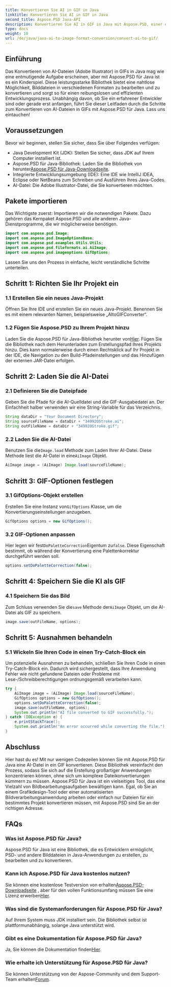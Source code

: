 ```yaml
---
title: Konvertieren Sie AI in GIF in Java
linktitle: Konvertieren Sie AI in GIF in Java
second_title: Aspose.PSD Java-API
description: Konvertieren Sie AI in GIF in Java mit Aspose.PSD, einer einfachen, effizienten Anleitung für Entwickler. Erfahren Sie mehr über Voraussetzungen, Schritte und FAQs für eine reibungslose Konvertierung.
type: docs
weight: 10
url: /de/java/java-ai-to-image-format-conversion/convert-ai-to-gif/
---
```

## Einführung
Das Konvertieren von AI-Dateien (Adobe Illustrator) in GIFs in Java mag wie eine entmutigende Aufgabe erscheinen, aber mit Aspose.PSD für Java ist es ein Kinderspiel. Diese leistungsstarke Bibliothek bietet eine nahtlose Möglichkeit, Bilddateien in verschiedenen Formaten zu bearbeiten und zu konvertieren und sorgt so für einen reibungslosen und effizienten Entwicklungsprozess. Unabhängig davon, ob Sie ein erfahrener Entwickler sind oder gerade erst anfangen, führt Sie dieser Leitfaden durch die Schritte zum Konvertieren von AI-Dateien in GIFs mit Aspose.PSD für Java. Lass uns eintauchen!
## Voraussetzungen
Bevor wir beginnen, stellen Sie sicher, dass Sie über Folgendes verfügen:
- Java Development Kit (JDK): Stellen Sie sicher, dass JDK auf Ihrem Computer installiert ist.
-  Aspose.PSD für Java-Bibliothek: Laden Sie die Bibliothek von herunter[Aspose.PSD für Java-Downloadseite](https://releases.aspose.com/psd/java/).
- Integrierte Entwicklungsumgebung (IDE): Eine IDE wie IntelliJ IDEA, Eclipse oder NetBeans zum Schreiben und Ausführen Ihres Java-Codes.
- AI-Datei: Die Adobe Illustrator-Datei, die Sie konvertieren möchten.
## Pakete importieren
Das Wichtigste zuerst: Importieren wir die notwendigen Pakete. Dazu gehören das Kernpaket Aspose.PSD und alle anderen Java-Dienstprogramme, die wir möglicherweise benötigen.
```java
import com.aspose.psd.Image;
import com.aspose.psd.ImageOptionsBase;
import com.aspose.psd.examples.Utils.Utils;
import com.aspose.psd.fileformats.ai.AiImage;
import com.aspose.psd.imageoptions.GifOptions;
```
Lassen Sie uns den Prozess in einfache, leicht verständliche Schritte unterteilen.
## Schritt 1: Richten Sie Ihr Projekt ein
### 1.1 Erstellen Sie ein neues Java-Projekt
Öffnen Sie Ihre IDE und erstellen Sie ein neues Java-Projekt. Benennen Sie es mit einem relevanten Namen, beispielsweise „AItoGIFConverter“.
### 1.2 Fügen Sie Aspose.PSD zu Ihrem Projekt hinzu
 Laden Sie die Aspose.PSD für Java-Bibliothek herunter von[Hier](https://releases.aspose.com/psd/java/). Fügen Sie die Bibliothek nach dem Herunterladen zum Erstellungspfad Ihres Projekts hinzu. Dies kann normalerweise durch einen Rechtsklick auf Ihr Projekt in der IDE, die Navigation zu den Build-Pfadeinstellungen und das Hinzufügen der externen JAR-Datei erfolgen.
## Schritt 2: Laden Sie die AI-Datei
### 2.1 Definieren Sie die Dateipfade
Geben Sie die Pfade für die AI-Quelldatei und die GIF-Ausgabedatei an. Der Einfachheit halber verwenden wir eine String-Variable für das Verzeichnis.
```java
String dataDir = "Your Document Directory";
String sourceFileName = dataDir + "34992OStroke.ai";
String outFileName = dataDir + "34992OStroke.gif";
```
### 2.2 Laden Sie die AI-Datei
 Benutzen Sie die`Image.load` Methode zum Laden Ihrer AI-Datei. Diese Methode liest die AI-Datei in eine`AiImage` Objekt.
```java
AiImage image = (AiImage) Image.load(sourceFileName);
```
## Schritt 3: GIF-Optionen festlegen
### 3.1 GifOptions-Objekt erstellen
 Erstellen Sie eine Instanz von`GifOptions` Klasse, um die Konvertierungseinstellungen anzugeben.
```java
GifOptions options = new GifOptions();
```
### 3.2 GIF-Optionen anpassen
 Hier legen wir fest`DoPaletteCorrection`Eigentum zu`false`. Diese Eigenschaft bestimmt, ob während der Konvertierung eine Palettenkorrektur durchgeführt werden soll.
```java
options.setDoPaletteCorrection(false);
```
## Schritt 4: Speichern Sie die KI als GIF
### 4.1 Speichern Sie das Bild
 Zum Schluss verwenden Sie die`save` Methode der`AiImage` Objekt, um die AI-Datei als GIF zu speichern.
```java
image.save(outFileName, options);
```
## Schritt 5: Ausnahmen behandeln
### 5.1 Wickeln Sie Ihren Code in einen Try-Catch-Block ein
Um potenzielle Ausnahmen zu behandeln, schließen Sie Ihren Code in einen Try-Catch-Block ein. Dadurch wird sichergestellt, dass Ihre Anwendung Fehler wie nicht gefundene Dateien oder Probleme mit Lese-/Schreibberechtigungen ordnungsgemäß verarbeiten kann.
```java
try {
    AiImage image = (AiImage) Image.load(sourceFileName);
    GifOptions options = new GifOptions();
    options.setDoPaletteCorrection(false);
    image.save(outFileName, options);
    System.out.println("AI file converted to GIF successfully.");
} catch (IOException e) {
    e.printStackTrace();
    System.out.println("An error occurred while converting the file.");
}
```
## Abschluss
Hier hast du es! Mit nur wenigen Codezeilen können Sie mit Aspose.PSD für Java eine AI-Datei in ein GIF konvertieren. Diese Bibliothek vereinfacht den Prozess, sodass Sie sich auf die Erstellung großartiger Anwendungen konzentrieren können, ohne sich um komplexe Dateikonvertierungen kümmern zu müssen. 
Aspose.PSD für Java ist ein vielseitiges Tool, das eine Vielzahl von Bildbearbeitungsaufgaben bewältigen kann. Egal, ob Sie an einem Grafikdesign-Tool oder einer automatisierten Bildverarbeitungsanwendung arbeiten oder einfach nur Dateien für ein bestimmtes Projekt konvertieren müssen, mit Aspose.PSD sind Sie an der richtigen Adresse.
## FAQs
### Was ist Aspose.PSD für Java?
Aspose.PSD für Java ist eine Bibliothek, die es Entwicklern ermöglicht, PSD- und andere Bilddateien in Java-Anwendungen zu erstellen, zu bearbeiten und zu konvertieren.
### Kann ich Aspose.PSD für Java kostenlos nutzen?
 Sie können eine kostenlose Testversion von erhalten[Aspose.PSD-Downloadseite](https://releases.aspose.com/) , aber für den vollen Funktionsumfang müssen Sie eine Lizenz erwerben[Hier](https://purchase.aspose.com/buy).
### Was sind die Systemanforderungen für Aspose.PSD für Java?
Auf Ihrem System muss JDK installiert sein. Die Bibliothek selbst ist plattformunabhängig, solange Java unterstützt wird.
### Gibt es eine Dokumentation für Aspose.PSD für Java?
 Ja, Sie können die Dokumentation finden[Hier](https://reference.aspose.com/psd/java/).
### Wie erhalte ich Unterstützung für Aspose.PSD für Java?
Sie können Unterstützung von der Aspose-Community und dem Support-Team erhalten[Forum](https://forum.aspose.com/c/psd/34).